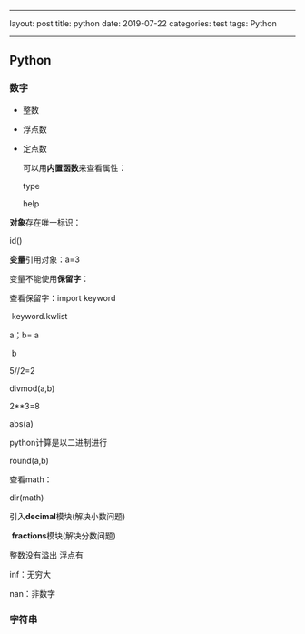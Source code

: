 ﻿---

layout: post
title: python
date: 2019-07-22
categories: test
tags: Python

---

## Python

### 数字

- 整数

- 浮点数

- 定点数

  可以用**内置函数**来查看属性：

  type 

  help

**对象**存在唯一标识：

id()

**变量**引用对象：a=3

变量不能使用**保留字**：

查看保留字：import keyword

​                       keyword.kwlist

a；b=      a

​                 b

5//2=2

divmod(a,b)

2**3=8

abs(a)

python计算是以二进制进行

round(a,b)

查看math：

dir(math)

引入**decimal**模块(解决小数问题)

​        **fractions**模块(解决分数问题)

整数没有溢出      浮点有

inf：无穷大

nan：非数字

### 字符串


